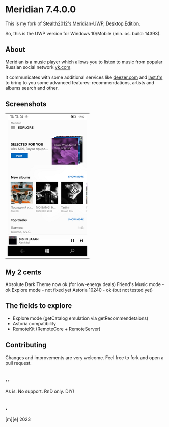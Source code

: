# Meridian 7.4.0.0

This is my fork of [Stealth2012's Meridian-UWP, Desktop Edition](https://github.com/artemshuba/meridian-uwp).

So, this is the UWP version for Windows 10/Mobile (min. os. build: 14393).

## About
Meridian is a music player which allows you to listen to music from popular Russian social network [vk.com](https://vk.com). 

It communicates with some additional services like [deezer.com](http://deezer.com) and [last.fm](http://last.fm) 
to bring to you some advanced features: recommendations, artists and albums search and other.

## Screenshots
<table><tr>
<td> <img src="Images/shot1.png" alt="Mobile" style="width: 250px;"/> </td>
</tr></table>


## My 2 cents
Absolute Dark Theme now ok (for low-energy deals)
Friend's Music mode - ok
Explore mode - not fixed yet 
Astoria 10240 - ok (but not tested yet)

## The fields to explore
- Explore mode (getCatalog emulation via getRecommendetaions)
- Astoria compatibility
- RemoteKit (RemoteCore + RemoteServer)

## Contributing
Changes and improvements are very welcome. Feel free to fork and open a pull request.

## .. 
As is. No support. RnD only. DIY!

## .
 [m][e] 2023
